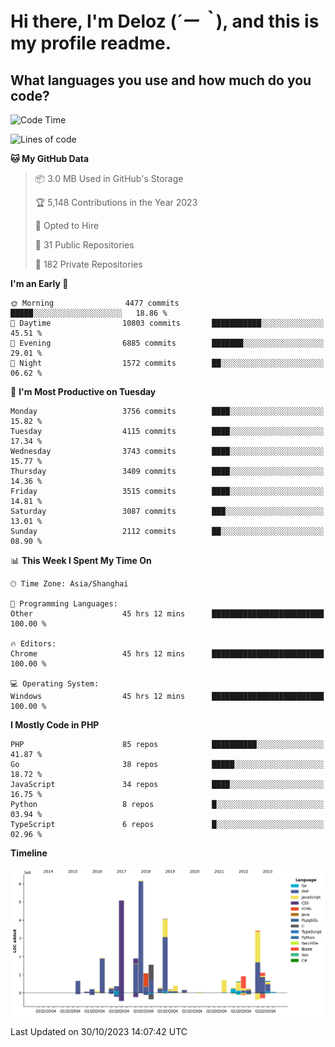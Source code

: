 # **Hi there, I'm Deloz (*´ー｀*), and this is my profile readme.**

## **What languages you use and how much do you code?**

<!--START_SECTION:waka-->
![Code Time](http://img.shields.io/badge/Code%20Time-2%2C678%20hrs%2039%20mins-blue)

![Lines of code](https://img.shields.io/badge/From%20Hello%20World%20I%27ve%20Written-32.4%20million%20lines%20of%20code-blue)

**🐱 My GitHub Data** 

> 📦 3.0 MB Used in GitHub's Storage 
 > 
> 🏆 5,148 Contributions in the Year 2023
 > 
> 💼 Opted to Hire
 > 
> 📜 31 Public Repositories 
 > 
> 🔑 182 Private Repositories 
 > 
**I'm an Early 🐤** 

```text
🌞 Morning                4477 commits        █████░░░░░░░░░░░░░░░░░░░░   18.86 % 
🌆 Daytime                10803 commits       ███████████░░░░░░░░░░░░░░   45.51 % 
🌃 Evening                6885 commits        ███████░░░░░░░░░░░░░░░░░░   29.01 % 
🌙 Night                  1572 commits        ██░░░░░░░░░░░░░░░░░░░░░░░   06.62 % 
```
📅 **I'm Most Productive on Tuesday** 

```text
Monday                   3756 commits        ████░░░░░░░░░░░░░░░░░░░░░   15.82 % 
Tuesday                  4115 commits        ████░░░░░░░░░░░░░░░░░░░░░   17.34 % 
Wednesday                3743 commits        ████░░░░░░░░░░░░░░░░░░░░░   15.77 % 
Thursday                 3409 commits        ████░░░░░░░░░░░░░░░░░░░░░   14.36 % 
Friday                   3515 commits        ████░░░░░░░░░░░░░░░░░░░░░   14.81 % 
Saturday                 3087 commits        ███░░░░░░░░░░░░░░░░░░░░░░   13.01 % 
Sunday                   2112 commits        ██░░░░░░░░░░░░░░░░░░░░░░░   08.90 % 
```


📊 **This Week I Spent My Time On** 

```text
🕑︎ Time Zone: Asia/Shanghai

💬 Programming Languages: 
Other                    45 hrs 12 mins      █████████████████████████   100.00 % 

🔥 Editors: 
Chrome                   45 hrs 12 mins      █████████████████████████   100.00 % 

💻 Operating System: 
Windows                  45 hrs 12 mins      █████████████████████████   100.00 % 
```

**I Mostly Code in PHP** 

```text
PHP                      85 repos            ██████████░░░░░░░░░░░░░░░   41.87 % 
Go                       38 repos            █████░░░░░░░░░░░░░░░░░░░░   18.72 % 
JavaScript               34 repos            ████░░░░░░░░░░░░░░░░░░░░░   16.75 % 
Python                   8 repos             █░░░░░░░░░░░░░░░░░░░░░░░░   03.94 % 
TypeScript               6 repos             █░░░░░░░░░░░░░░░░░░░░░░░░   02.96 % 
```



**Timeline**

![Lines of Code chart](https://raw.githubusercontent.com/deloz/deloz/main/assets/bar_graph.png)


 Last Updated on 30/10/2023 14:07:42 UTC
<!--END_SECTION:waka-->

